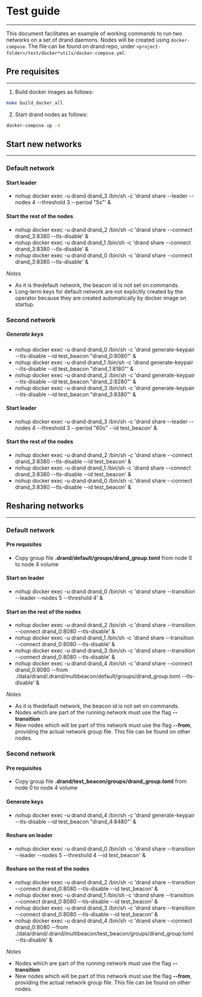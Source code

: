 # Test guide

---
This document facilitates an example of working commands to run two networks on a set of drand daemons. Nodes will be created using `docker-compose`.
The file can be found on drand repo, under `<project-folder>/test/docker*utils/docker-compose.yml`.

## Pre requisites

---
1) Build docker images as follows:

```bash
make build_docker_all
```

2) Start drand nodes as follows:

```bash
docker-compose up -d
```

## Start new networks

---

### Default network
#### Start leader
- nohup docker exec -u drand drand_3 /bin/sh -c 'drand share --leader --nodes 4 --threshold 3 --period "5s"' &

#### Start the rest of the nodes
- nohup docker exec -u drand drand_2 /bin/sh -c 'drand share --connect drand_3:8380 --tls-disable' &
- nohup docker exec -u drand drand_1 /bin/sh -c 'drand share --connect drand_3:8380 --tls-disable' &
- nohup docker exec -u drand drand_0 /bin/sh -c 'drand share --connect drand_3:8380 --tls-disable' &

_Notes_
- As it is thedefault network, the beacon id is not set on commands.
- Long-term keys for default network are not explicitly created by the operator because they are created automatically by docker image on startup.

### Second network
##### Generate keys
- nohup docker exec -u drand drand_0 /bin/sh -c 'drand generate-keypair --tls-disable --id test_beacon "drand_0:8080"' &
- nohup docker exec -u drand drand_1 /bin/sh -c 'drand generate-keypair --tls-disable --id test_beacon "drand_1:8180"' &
- nohup docker exec -u drand drand_2 /bin/sh -c 'drand generate-keypair --tls-disable --id test_beacon "drand_2:8280"' &
- nohup docker exec -u drand drand_3 /bin/sh -c 'drand generate-keypair --tls-disable --id test_beacon "drand_3:8380"' &

#### Start leader
- nohup docker exec -u drand drand_3 /bin/sh -c 'drand share --leader --nodes 4 --threshold 3 --period "60s" --id test_beacon' &


#### Start the rest of the nodes
- nohup docker exec -u drand drand_2 /bin/sh -c 'drand share --connect drand_3:8380 --tls-disable --id test_beacon' &
- nohup docker exec -u drand drand_1 /bin/sh -c 'drand share --connect drand_3:8380 --tls-disable --id test_beacon' &
- nohup docker exec -u drand drand_0 /bin/sh -c 'drand share --connect drand_3:8380 --tls-disable --id test_beacon' &


## Resharing networks 

---

### Default network
#### Pre requisites
- Copy group file **.drand/default/groups/drand_group.toml** from node 0 to node 4 volume

#### Start on leader
- nohup docker exec -u drand drand_0 /bin/sh -c 'drand share --transition --leader --nodes 5 --threshold 4' &

#### Start on the rest of the nodes
- nohup docker exec -u drand drand_2 /bin/sh -c 'drand share --transition  --connect drand_0:8080 --tls-disable' &
- nohup docker exec -u drand drand_1 /bin/sh -c 'drand share --transition  --connect drand_0:8080 --tls-disable' &
- nohup docker exec -u drand drand_3 /bin/sh -c 'drand share --transition  --connect drand_0:8080 --tls-disable' &
- nohup docker exec -u drand drand_4 /bin/sh -c 'drand share --connect drand_0:8080 --from ./data/drand/.drand/multibeacon/default/groups/drand_group.toml --tls-disable' &

_Notes_
- As it is thedefault network, the beacon id is not set on commands.
- Nodes which are part of the running network must use the flag **--transition**
- New nodes which will be part of this network must use the flag **--from**, providing the actual network group file. This file can be found on other nodes.

### Second network
#### Pre requisites
- Copy group file **.drand/test_beacon/groups/drand_group.toml** from node 0 to node 4 volume

#### Generate keys
- nohup docker exec -u drand drand_4 /bin/sh -c 'drand generate-keypair --tls-disable --id test_beacon "drand_4:8480"' &

#### Reshare on leader
- nohup docker exec -u drand drand_0 /bin/sh -c 'drand share --transition --leader --nodes 5 --threshold 4 --id test_beacon' &

#### Reshare on the rest of the nodes
- nohup docker exec -u drand drand_2 /bin/sh -c 'drand share --transition  --connect drand_0:8080 --tls-disable --id test_beacon' &
- nohup docker exec -u drand drand_1 /bin/sh -c 'drand share --transition  --connect drand_0:8080 --tls-disable --id test_beacon' &
- nohup docker exec -u drand drand_3 /bin/sh -c 'drand share --transition  --connect drand_0:8080 --tls-disable --id test_beacon' &
- nohup docker exec -u drand drand_4 /bin/sh -c 'drand share --connect drand_0:8080 --from ./data/drand/.drand/multibeacon/test_beacon/groups/drand_group.toml --tls-disable' &

_Notes_
- Nodes which are part of the running network must use the flag **--transition**
- New nodes which will be part of this network must use the flag **--from**, providing the actual network group file. This file can be found on other nodes.
